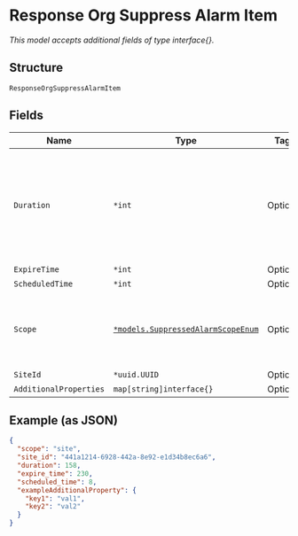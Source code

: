 
# Response Org Suppress Alarm Item

*This model accepts additional fields of type interface{}.*

## Structure

`ResponseOrgSuppressAlarmItem`

## Fields

| Name | Type | Tags | Description |
|  --- | --- | --- | --- |
| `Duration` | `*int` | Optional | Duration, in seconds. Maximum duration is 86400 * 14 (14 days). 0 is to un-suppress alarms. |
| `ExpireTime` | `*int` | Optional | - |
| `ScheduledTime` | `*int` | Optional | - |
| `Scope` | [`*models.SuppressedAlarmScopeEnum`](../../doc/models/suppressed-alarm-scope-enum.md) | Optional | level of scope. enum: `org`, `site`<br><br>**Default**: `"site"` |
| `SiteId` | `*uuid.UUID` | Optional | - |
| `AdditionalProperties` | `map[string]interface{}` | Optional | - |

## Example (as JSON)

```json
{
  "scope": "site",
  "site_id": "441a1214-6928-442a-8e92-e1d34b8ec6a6",
  "duration": 158,
  "expire_time": 230,
  "scheduled_time": 8,
  "exampleAdditionalProperty": {
    "key1": "val1",
    "key2": "val2"
  }
}
```


